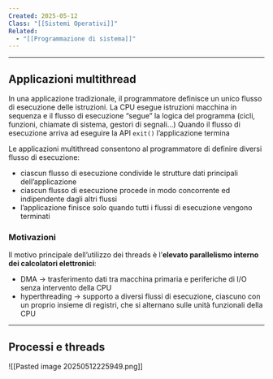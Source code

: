 ```yaml
---
Created: 2025-05-12
Class: "[[Sistemi Operativi]]"
Related:
  - "[[Programmazione di sistema]]"
---
```

---
## Applicazioni multithread
In una applicazione tradizionale, il programmatore definisce un unico flusso di esecuzione delle istruzioni. La CPU esegue istruzioni macchina in sequenza e il flusso di esecuzione “segue” la logica del programma (cicli, funzioni, chiamate di sistema, gestori di segnali…)
Quando il flusso di esecuzione arriva ad eseguire la API `exit()` l’applicazione termina

Le applicazioni multithread consentono al programmatore di definire diversi flusso di esecuzione:
- ciascun flusso di esecuzione condivide le strutture dati principali dell’applicazione
- ciascun flusso di esecuzione procede in modo concorrente ed indipendente dagli altri flussi
- l’applicazione finisce solo quando tutti i flussi di esecuzione vengono terminati

### Motivazioni
Il motivo principale dell’utilizzo dei threads è l’**elevato parallelismo interno dei calcolatori elettronici**:
- DMA → trasferimento dati tra macchina primaria e periferiche di I/O senza intervento della CPU
- hyperthreading → supporto a diversi flussi di esecuzione, ciascuno con un proprio insieme di registri, che si alternano sulle unità funzionali della CPU

---
## Processi e threads
![[Pasted image 20250512225949.png]]

